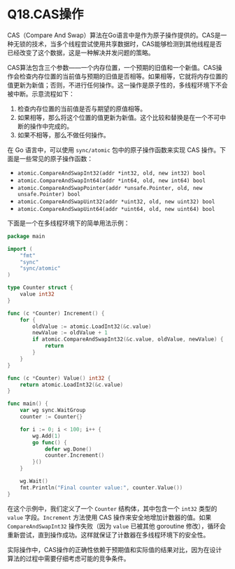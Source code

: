 # Q18.CAS操作

CAS（Compare And Swap）算法在Go语言中是作为原子操作提供的。CAS是一种无锁的技术，当多个线程尝试使用共享数据时，CAS能够检测到其他线程是否已经改变了这个数据，这是一种解决并发问题的策略。

CAS算法包含三个参数——一个内存位置，一个预期的旧值和一个新值。CAS操作会检查内存位置的当前值与预期的旧值是否相等。如果相等，它就将内存位置的值更新为新值；否则，不进行任何操作。这一操作是原子性的，多线程环境下不会被中断。示意流程如下：

1. 检查内存位置的当前值是否与期望的原值相等。
2. 如果相等，那么将这个位置的值更新为新值。这个比较和替换是在一个不可中断的操作中完成的。
3. 如果不相等，那么不做任何操作。



在 Go 语言中，可以使用 `sync/atomic` 包中的原子操作函数来实现 CAS 操作。下面是一些常见的原子操作函数：

- `atomic.CompareAndSwapInt32(addr *int32, old, new int32) bool`
- `atomic.CompareAndSwapInt64(addr *int64, old, new int64) bool`
- `atomic.CompareAndSwapPointer(addr *unsafe.Pointer, old, new unsafe.Pointer) bool`
- `atomic.CompareAndSwapUint32(addr *uint32, old, new uint32) bool`
- `atomic.CompareAndSwapUint64(addr *uint64, old, new uint64) bool`



下面是一个在多线程环境下的简单用法示例：

```go
package main

import (
	"fmt"
	"sync"
	"sync/atomic"
)

type Counter struct {
	value int32
}

func (c *Counter) Increment() {
	for {
		oldValue := atomic.LoadInt32(&c.value)
		newValue := oldValue + 1
		if atomic.CompareAndSwapInt32(&c.value, oldValue, newValue) {
			return
		}
	}
}

func (c *Counter) Value() int32 {
	return atomic.LoadInt32(&c.value)
}

func main() {
	var wg sync.WaitGroup
	counter := Counter{}

	for i := 0; i < 100; i++ {
		wg.Add(1)
		go func() {
			defer wg.Done()
			counter.Increment()
		}()
	}

	wg.Wait()
	fmt.Println("Final counter value:", counter.Value())
}
```



在这个示例中，我们定义了一个 `Counter` 结构体，其中包含一个 `int32` 类型的 `value` 字段。`Increment` 方法使用 CAS 操作来安全地增加计数器的值。如果 `CompareAndSwapInt32` 操作失败（因为 `value` 已被其他 goroutine 修改），循环会重新尝试，直到操作成功。这样就保证了计数器在多线程环境下的安全性。

实际操作中，CAS操作的正确性依赖于预期值和实际值的结果对比，因为在设计算法的过程中需要仔细考虑可能的竞争条件。
